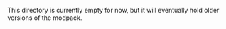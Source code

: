 This directory is currently empty for now, but it will eventually hold older versions of the modpack.